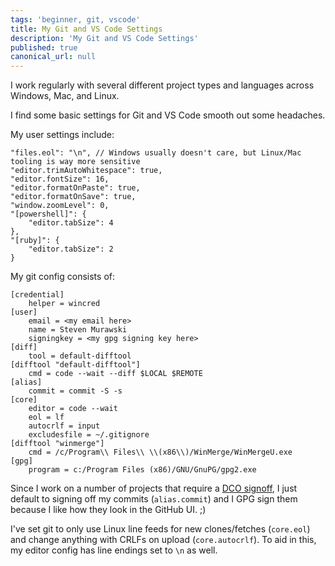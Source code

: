 ```yaml
---
tags: 'beginner, git, vscode'
title: My Git and VS Code Settings
description: 'My Git and VS Code Settings'
published: true
canonical_url: null
---
```


I work regularly with several different project types and languages across Windows, Mac, and Linux.

I find some basic settings for Git and VS Code smooth out some headaches.

My user settings include:

```
"files.eol": "\n", // Windows usually doesn't care, but Linux/Mac tooling is way more sensitive
"editor.trimAutoWhitespace": true,
"editor.fontSize": 16,
"editor.formatOnPaste": true,
"editor.formatOnSave": true,
"window.zoomLevel": 0,
"[powershell]": {
    "editor.tabSize": 4
},
"[ruby]": {
    "editor.tabSize": 2
}
```

My git config consists of:

```
[credential]
	helper = wincred
[user]
	email = <my email here>
	name = Steven Murawski
	signingkey = <my gpg signing key here>
[diff]
	tool = default-difftool
[difftool "default-difftool"]
	cmd = code --wait --diff $LOCAL $REMOTE
[alias]
	commit = commit -S -s
[core]
	editor = code --wait
	eol = lf
	autocrlf = input
	excludesfile = ~/.gitignore
[difftool "winmerge"]
	cmd = /c/Program\\ Files\\ \\(x86\\)/WinMerge/WinMergeU.exe
[gpg]
	program = c:/Program Files (x86)/GNU/GnuPG/gpg2.exe
```

Since I work on a number of projects that require a [DCO signoff](https://developercertificate.org/), I just default to signing off my commits (`alias.commit`) and I GPG sign them because I like how they look in the GitHub UI. ;)

I've set git to only use Linux line feeds for new clones/fetches (`core.eol`) and change anything with CRLFs on upload (`core.autocrlf`). To aid in this, my editor config has line endings set to `\n` as well.
